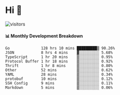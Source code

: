# Hi 👋
 
![visitors](https://visitor-badge.glitch.me/badge?page_id=sorcererxw.sorcererx)

#### 📊 Monthly Development Breakdown

<!--START_SECTION:waka-->
```text
Go              128 hrs 10 mins █████████▒ 90.26%
JSON            8 hrs 4 mins    ▓░░░░░░░░░ 5.68%
TypeScript      1 hr 20 mins    ▒░░░░░░░░░ 0.95%
Protocol Buffer 1 hr 18 mins    ▒░░░░░░░░░ 0.92%
Thrift          1 hr 8 mins     ▒░░░░░░░░░ 0.80%
Other           52 mins         ▒░░░░░░░░░ 0.62%
YAML            28 mins         ▒░░░░░░░░░ 0.34%
protobuf        10 mins         ▒░░░░░░░░░ 0.12%
SSH Config      9 mins          ▒░░░░░░░░░ 0.11%
Markdown        5 mins          ▒░░░░░░░░░ 0.06%
```
<!--END_SECTION:waka-->
